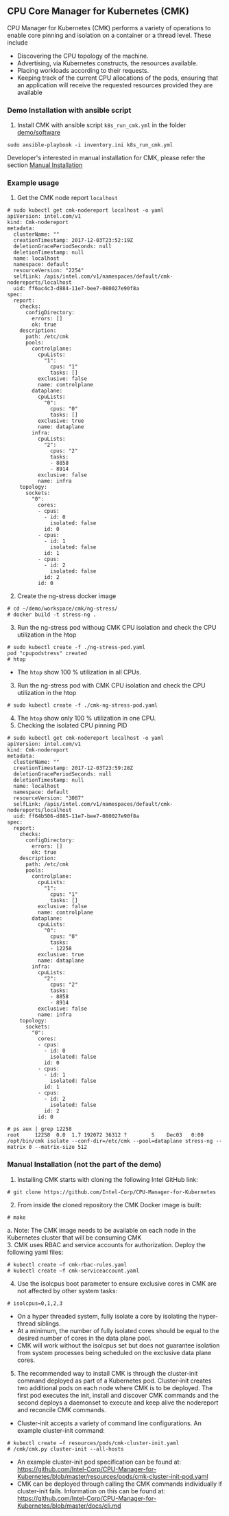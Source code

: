 ## CPU Core Manager for Kubernetes (CMK)

CPU Manager for Kubernetes (CMK) performs a variety of operations to enable core pinning and isolation on a container or a thread level. These include
*	Discovering the CPU topology of the machine.
*	Advertising, via Kubernetes constructs, the resources available.
*	Placing workloads according to their requests. 
*	Keeping track of the current CPU allocations of the pods, ensuring that an application will receive the requested resources provided they are available

### Demo Installation with ansible script
1. Install CMK with ansible script ```k8s_run_cmk.yml``` in the folder [demo/software](https://github.com/intel/container-experience-kits-demo-area/blob/master/software)
```
sudo ansible-playbook -i inventory.ini k8s_run_cmk.yml
```
Developer's interested in manual installation for CMK, please refer the section [Manual Installation](https://github.com/intel/container-experience-kits-demo-area/tree/master/workspace/cmk/README.md#manual-installation-not-the-part-of-the-demo)

### Example usage
1. Get the CMK node report ```localhost```
```
# sudo kubectl get cmk-nodereport localhost -o yaml
apiVersion: intel.com/v1
kind: Cmk-nodereport
metadata:
  clusterName: ""
  creationTimestamp: 2017-12-03T23:52:19Z
  deletionGracePeriodSeconds: null
  deletionTimestamp: null
  name: localhost
  namespace: default
  resourceVersion: "2254"
  selfLink: /apis/intel.com/v1/namespaces/default/cmk-nodereports/localhost
  uid: ff6ac4c3-d884-11e7-bee7-080027e90f8a
spec:
  report:
    checks:
      configDirectory:
        errors: []
        ok: true
    description:
      path: /etc/cmk
      pools:
        controlplane:
          cpuLists:
            "1":
              cpus: "1"
              tasks: []
          exclusive: false
          name: controlplane
        dataplane:
          cpuLists:
            "0":
              cpus: "0"
              tasks: []
          exclusive: true
          name: dataplane
        infra:
          cpuLists:
            "2":
              cpus: "2"
              tasks:
              - 8858
              - 8914
          exclusive: false
          name: infra
    topology:
      sockets:
        "0":
          cores:
          - cpus:
            - id: 0
              isolated: false
            id: 0
          - cpus:
            - id: 1
              isolated: false
            id: 1
          - cpus:
            - id: 2
              isolated: false
            id: 2
          id: 0
```
2. Create the ng-stress docker image
```
# cd ~/demo/workspace/cmk/ng-stress/
# docker build -t stress-ng .
```
3. Run the ng-stress pod withoug CMK CPU isolation and check the CPU utilization in the htop
```
# sudo kubectl create -f ./ng-stress-pod.yaml
pod "cpupodstress" created
# htop
```
* The ```htop``` show 100 % utilization in all CPUs.
3. Run the ng-stress pod with CMK CPU isolation and check the CPU utilization in the htop
```
# sudo kubectl create -f ./cmk-ng-stress-pod.yaml
```
4.  The ```htop``` show only 100 % utilization in one CPU.
5. Checking the isolated CPU pinning PID
```
# sudo kubectl get cmk-nodereport localhost -o yaml
apiVersion: intel.com/v1
kind: Cmk-nodereport
metadata:
  clusterName: ""
  creationTimestamp: 2017-12-03T23:59:28Z
  deletionGracePeriodSeconds: null
  deletionTimestamp: null
  name: localhost
  namespace: default
  resourceVersion: "3087"
  selfLink: /apis/intel.com/v1/namespaces/default/cmk-nodereports/localhost
  uid: ff64b506-d885-11e7-bee7-080027e90f8a
spec:
  report:
    checks:
      configDirectory:
        errors: []
        ok: true
    description:
      path: /etc/cmk
      pools:
        controlplane:
          cpuLists:
            "1":
              cpus: "1"
              tasks: []
          exclusive: false
          name: controlplane
        dataplane:
          cpuLists:
            "0":
              cpus: "0"
              tasks:
              - 12258
          exclusive: true
          name: dataplane
        infra:
          cpuLists:
            "2":
              cpus: "2"
              tasks:
              - 8858
              - 8914
          exclusive: false
          name: infra
    topology:
      sockets:
        "0":
          cores:
          - cpus:
            - id: 0
              isolated: false
            id: 0
          - cpus:
            - id: 1
              isolated: false
            id: 1
          - cpus:
            - id: 2
              isolated: false
            id: 2
          id: 0
```
```
# ps aux | grep 12258
root     12258  0.0  1.7 192072 36312 ?        S    Dec03   0:00 /opt/bin/cmk isolate --conf-dir=/etc/cmk --pool=dataplane stress-ng --matrix 0 --matrix-size 512
```

### Manual Installation (not the part of the demo)
1.	Installing CMK starts with cloning the following Intel GitHub link:
```
# git clone https://github.com/Intel-Corp/CPU-Manager-for-Kubernetes
```
2.	From inside the cloned repository the CMK Docker image is built:
```
# make
```
a.	Note: The CMK image needs to be available on each node in the Kubernetes cluster that will be consuming CMK 	
3.	CMK uses RBAC and service accounts for authorization. Deploy the following yaml files:
```
# kubectl create –f cmk-rbac-rules.yaml
# kubectl create –f cmk-serviceaccount.yaml
```
4.	Use the isolcpus boot parameter to ensure exclusive cores in CMK are not affected by other system tasks:
```
# isolcpus=0,1,2,3
```
*	On a hyper threaded system, fully isolate a core by isolating the hyper-thread siblings.
*	At a minimum, the number of fully isolated cores should be equal to the desired number of cores in the data plane pool.
*	CMK will work without the isolcpus set but does not guarantee isolation from system processes being scheduled on the exclusive data plane cores. 
5.	The recommended way to install CMK is through the cluster-init command deployed as part of a Kubernetes pod. Cluster-init creates two additional pods on each node where CMK is to be deployed. The first pod executes the init, install and discover CMK commands and the second deploys a daemonset to execute and keep alive the nodereport and reconcile CMK commands.

*	Cluster-init accepts a variety of command line configurations. An example cluster-init command:
```
# kubectl create –f resources/pods/cmk-cluster-init.yaml
# /cmk/cmk.py cluster-init --all-hosts
```
*	An example cluster-init pod specification can be found at: https://github.com/Intel-Corp/CPU-Manager-for-Kubernetes/blob/master/resources/pods/cmk-cluster-init-pod.yaml 
*	CMK can be deployed through calling the CMK commands individually if cluster-init fails. Information on this can be found at: https://github.com/Intel-Corp/CPU-Manager-for-Kubernetes/blob/master/docs/cli.md
